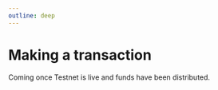 ```yaml
---
outline: deep
---
```


# Making a transaction

Coming once Testnet is live and funds have been distributed.
